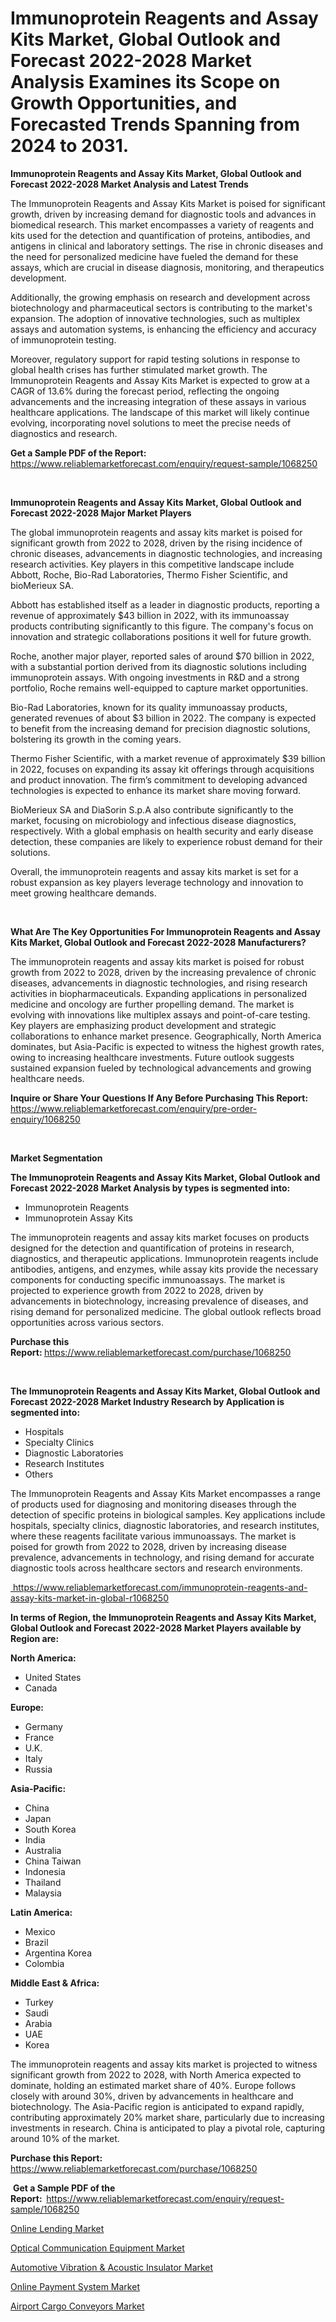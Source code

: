 <p><h1>Immunoprotein Reagents and Assay Kits Market, Global Outlook and Forecast 2022-2028 Market Analysis Examines its Scope on Growth Opportunities, and Forecasted Trends Spanning from 2024 to 2031.</h1></p><p><strong>Immunoprotein Reagents and Assay Kits Market, Global Outlook and Forecast 2022-2028 Market Analysis and Latest Trends</strong></p>
<p><p>The Immunoprotein Reagents and Assay Kits Market is poised for significant growth, driven by increasing demand for diagnostic tools and advances in biomedical research. This market encompasses a variety of reagents and kits used for the detection and quantification of proteins, antibodies, and antigens in clinical and laboratory settings. The rise in chronic diseases and the need for personalized medicine have fueled the demand for these assays, which are crucial in disease diagnosis, monitoring, and therapeutics development.</p><p>Additionally, the growing emphasis on research and development across biotechnology and pharmaceutical sectors is contributing to the market's expansion. The adoption of innovative technologies, such as multiplex assays and automation systems, is enhancing the efficiency and accuracy of immunoprotein testing. </p><p>Moreover, regulatory support for rapid testing solutions in response to global health crises has further stimulated market growth. The Immunoprotein Reagents and Assay Kits Market is expected to grow at a CAGR of 13.6% during the forecast period, reflecting the ongoing advancements and the increasing integration of these assays in various healthcare applications. The landscape of this market will likely continue evolving, incorporating novel solutions to meet the precise needs of diagnostics and research.</p></p>
<p><strong>Get a Sample PDF of the Report:&nbsp;</strong> <a href="https://www.reliablemarketforecast.com/enquiry/request-sample/1068250?utm_campaign=1167&utm_medium=2&utm_source=Github&utm_content=ia&utm_term=03122024&utm_id=immunoprotein-reagents-and-assay-kits-market-global-outlook-and-forecast-2022-2028">https://www.reliablemarketforecast.com/enquiry/request-sample/1068250</a></p>
<p>&nbsp;</p>
<p><strong>Immunoprotein Reagents and Assay Kits Market, Global Outlook and Forecast 2022-2028 Major Market Players</strong></p>
<p><p>The global immunoprotein reagents and assay kits market is poised for significant growth from 2022 to 2028, driven by the rising incidence of chronic diseases, advancements in diagnostic technologies, and increasing research activities. Key players in this competitive landscape include Abbott, Roche, Bio-Rad Laboratories, Thermo Fisher Scientific, and bioMerieux SA.</p><p>Abbott has established itself as a leader in diagnostic products, reporting a revenue of approximately $43 billion in 2022, with its immunoassay products contributing significantly to this figure. The company's focus on innovation and strategic collaborations positions it well for future growth.</p><p>Roche, another major player, reported sales of around $70 billion in 2022, with a substantial portion derived from its diagnostic solutions including immunoprotein assays. With ongoing investments in R&D and a strong portfolio, Roche remains well-equipped to capture market opportunities.</p><p>Bio-Rad Laboratories, known for its quality immunoassay products, generated revenues of about $3 billion in 2022. The company is expected to benefit from the increasing demand for precision diagnostic solutions, bolstering its growth in the coming years.</p><p>Thermo Fisher Scientific, with a market revenue of approximately $39 billion in 2022, focuses on expanding its assay kit offerings through acquisitions and product innovation. The firm’s commitment to developing advanced technologies is expected to enhance its market share moving forward.</p><p>BioMerieux SA and DiaSorin S.p.A also contribute significantly to the market, focusing on microbiology and infectious disease diagnostics, respectively. With a global emphasis on health security and early disease detection, these companies are likely to experience robust demand for their solutions.</p><p>Overall, the immunoprotein reagents and assay kits market is set for a robust expansion as key players leverage technology and innovation to meet growing healthcare demands.</p></p>
<p>&nbsp;</p>
<p><strong>What Are The Key Opportunities For Immunoprotein Reagents and Assay Kits Market, Global Outlook and Forecast 2022-2028 Manufacturers?</strong></p>
<p><p>The immunoprotein reagents and assay kits market is poised for robust growth from 2022 to 2028, driven by the increasing prevalence of chronic diseases, advancements in diagnostic technologies, and rising research activities in biopharmaceuticals. Expanding applications in personalized medicine and oncology are further propelling demand. The market is evolving with innovations like multiplex assays and point-of-care testing. Key players are emphasizing product development and strategic collaborations to enhance market presence. Geographically, North America dominates, but Asia-Pacific is expected to witness the highest growth rates, owing to increasing healthcare investments. Future outlook suggests sustained expansion fueled by technological advancements and growing healthcare needs.</p></p>
<p><strong>Inquire or Share Your Questions If Any Before Purchasing This Report:</strong> <a href="https://www.reliablemarketforecast.com/enquiry/pre-order-enquiry/1068250?utm_campaign=1167&utm_medium=2&utm_source=Github&utm_content=ia&utm_term=03122024&utm_id=immunoprotein-reagents-and-assay-kits-market-global-outlook-and-forecast-2022-2028">https://www.reliablemarketforecast.com/enquiry/pre-order-enquiry/1068250</a></p>
<p>&nbsp;</p>
<p><strong>Market Segmentation</strong></p>
<p><strong>The Immunoprotein Reagents and Assay Kits Market, Global Outlook and Forecast 2022-2028 Market Analysis by types is segmented into:</strong></p>
<p><ul><li>Immunoprotein Reagents</li><li>Immunoprotein Assay Kits</li></ul></p>
<p><p>The immunoprotein reagents and assay kits market focuses on products designed for the detection and quantification of proteins in research, diagnostics, and therapeutic applications. Immunoprotein reagents include antibodies, antigens, and enzymes, while assay kits provide the necessary components for conducting specific immunoassays. The market is projected to experience growth from 2022 to 2028, driven by advancements in biotechnology, increasing prevalence of diseases, and rising demand for personalized medicine. The global outlook reflects broad opportunities across various sectors.</p></p>
<p><strong>Purchase this Report:&nbsp;</strong><a href="https://www.reliablemarketforecast.com/purchase/1068250?utm_campaign=1167&utm_medium=2&utm_source=Github&utm_content=ia&utm_term=03122024&utm_id=immunoprotein-reagents-and-assay-kits-market-global-outlook-and-forecast-2022-2028">https://www.reliablemarketforecast.com/purchase/1068250</a></p>
<p>&nbsp;</p>
<p><strong>The Immunoprotein Reagents and Assay Kits Market, Global Outlook and Forecast 2022-2028 Market Industry Research by Application is segmented into:</strong></p>
<p><ul><li>Hospitals</li><li>Specialty Clinics</li><li>Diagnostic Laboratories</li><li>Research Institutes</li><li>Others</li></ul></p>
<p><p>The Immunoprotein Reagents and Assay Kits Market encompasses a range of products used for diagnosing and monitoring diseases through the detection of specific proteins in biological samples. Key applications include hospitals, specialty clinics, diagnostic laboratories, and research institutes, where these reagents facilitate various immunoassays. The market is poised for growth from 2022 to 2028, driven by increasing disease prevalence, advancements in technology, and rising demand for accurate diagnostic tools across healthcare sectors and research environments.</p></p>
<p><a href="https://www.reliablemarketforecast.com/immunoprotein-reagents-and-assay-kits-market-in-global-r1068250?utm_campaign=1167&utm_medium=2&utm_source=Github&utm_content=ia&utm_term=03122024&utm_id=immunoprotein-reagents-and-assay-kits-market-global-outlook-and-forecast-2022-2028">&nbsp;https://www.reliablemarketforecast.com/immunoprotein-reagents-and-assay-kits-market-in-global-r1068250</a></p>
<p><strong>In terms of Region, the Immunoprotein Reagents and Assay Kits Market, Global Outlook and Forecast 2022-2028 Market Players available by Region are:</strong></p>
<p>
    <p> <strong> North America: </strong>
        <ul>
            <li>United States</li>
            <li>Canada</li>
        </ul>
        </p> 
    <p> <strong> Europe: </strong>
        <ul>
            <li>Germany</li>
            <li>France</li>
            <li>U.K.</li>
            <li>Italy</li>
            <li>Russia</li>
        </ul>
        </p> 
    <p> <strong> Asia-Pacific: </strong>
        <ul>
            <li>China</li>
            <li>Japan</li>
            <li>South Korea</li>
            <li>India</li>
            <li>Australia</li>
            <li>China Taiwan</li>
            <li>Indonesia</li>
            <li>Thailand</li>
            <li>Malaysia</li>
        </ul>
        </p> 
    <p> <strong> Latin America: </strong>
        <ul>
            <li>Mexico</li>
            <li>Brazil</li>
            <li>Argentina Korea</li>
            <li>Colombia</li>
        </ul>
        </p> 
    <p> <strong> Middle East & Africa: </strong>
        <ul>
            <li>Turkey</li>
            <li>Saudi</li>
            <li>Arabia</li>
            <li>UAE</li>
            <li>Korea</li>
        </ul>
    </p>
    </p>
<p><p>The immunoprotein reagents and assay kits market is projected to witness significant growth from 2022 to 2028, with North America expected to dominate, holding an estimated market share of 40%. Europe follows closely with around 30%, driven by advancements in healthcare and biotechnology. The Asia-Pacific region is anticipated to expand rapidly, contributing approximately 20% market share, particularly due to increasing investments in research. China is anticipated to play a pivotal role, capturing around 10% of the market.</p></p>
<p><strong>Purchase this Report: </strong><a href="https://www.reliablemarketforecast.com/purchase/1068250?utm_campaign=1167&utm_medium=2&utm_source=Github&utm_content=ia&utm_term=03122024&utm_id=immunoprotein-reagents-and-assay-kits-market-global-outlook-and-forecast-2022-2028">https://www.reliablemarketforecast.com/purchase/1068250</a></p>
<p>&nbsp;<strong>Get a Sample PDF of the Report:&nbsp;&nbsp;</strong><a href="https://www.reliablemarketforecast.com/enquiry/request-sample/1068250?utm_campaign=1167&utm_medium=2&utm_source=Github&utm_content=ia&utm_term=03122024&utm_id=immunoprotein-reagents-and-assay-kits-market-global-outlook-and-forecast-2022-2028">https://www.reliablemarketforecast.com/enquiry/request-sample/1068250</a></p>
<p><strong></strong></p>
<p><p><a href="https://www.linkedin.com/pulse/revenue-projections-growth-forecast-online-lending-market-qdwif?utm_campaign=1167&utm_medium=2&utm_source=Github&utm_content=ia&utm_term=03122024&utm_id=immunoprotein-reagents-and-assay-kits-market-global-outlook-and-forecast-2022-2028">Online Lending Market</a></p><p><a href="https://www.linkedin.com/pulse/insights-optical-communication-equipment-market-size-which-fewje?utm_campaign=1167&utm_medium=2&utm_source=Github&utm_content=ia&utm_term=03122024&utm_id=immunoprotein-reagents-and-assay-kits-market-global-outlook-and-forecast-2022-2028">Optical Communication Equipment Market</a></p><p><a href="https://issuu.com/reportprime-2/docs/automotive-vibration-acoustic-insulator-market-siz?utm_campaign=1167&utm_medium=2&utm_source=Github&utm_content=ia&utm_term=03122024&utm_id=immunoprotein-reagents-and-assay-kits-market-global-outlook-and-forecast-2022-2028">Automotive Vibration & Acoustic Insulator Market</a></p><p><a href="https://www.linkedin.com/pulse/online-payment-systemmarket-size-trends-growth-rate-115-kil0f?utm_campaign=1167&utm_medium=2&utm_source=Github&utm_content=ia&utm_term=03122024&utm_id=immunoprotein-reagents-and-assay-kits-market-global-outlook-and-forecast-2022-2028">Online Payment System Market</a></p><p><a href="https://issuu.com/reportprime-2/docs/airport-cargo-conveyors-market-size-2030.pptx?utm_campaign=1167&utm_medium=2&utm_source=Github&utm_content=ia&utm_term=03122024&utm_id=immunoprotein-reagents-and-assay-kits-market-global-outlook-and-forecast-2022-2028">Airport Cargo Conveyors Market</a></p></p>